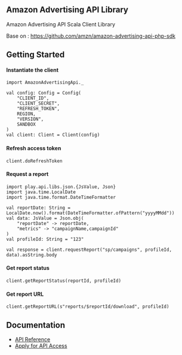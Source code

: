 ## Amazon Advertising API Library
Amazon Advertising API Scala Client Library

Base on : https://github.com/amzn/amazon-advertising-api-php-sdk

## Getting Started
#### Instantiate the client
```
import AmazonAdvertisingApi._

val config: Config = Config(
    "CLIENT_ID",
    "CLIENT_SECRET",
    "REFRESH_TOKEN",
    REGION,
    "VERSION",
    SANDBOX
)
val client: Client = Client(config)
```

#### Refresh access token
```
client.doRefreshToken
```

#### Request a report
```
import play.api.libs.json.{JsValue, Json}
import java.time.LocalDate
import java.time.format.DateTimeFormatter

val reportDate: String = LocalDate.now().format(DateTimeFormatter.ofPattern("yyyyMMdd"))
val data: JsValue = Json.obj(
    "reportDate" -> reportDate,
    "metrics" -> "campaignName,campaignId"
)
val profileId: String = "123"

val response = client.requestReport("sp/campaigns", profileId, data).asString.body
```

#### Get report status
```
client.getReportStatus(reportId, profileId)
```

#### Get report URL
```
client.getReportURL(s"reports/$reportId/download", profileId)
```


## Documentation
- [API Reference](https://advertising.amazon.com/API/docs/v2/guides/get_started)
- [Apply for API Access](https://advertising.amazon.com/about-api)
